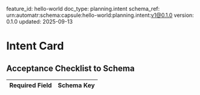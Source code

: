 feature_id: hello-world
doc_type: planning.intent
schema_ref: urn:automatr:schema:capsule:hello-world:planning.intent:v1@0.1.0
version: 0.1.0
updated: 2025-09-13

# Intent Card

<!-- Summarize the intent, scope boundaries, constraints, and key risks. -->

## Acceptance Checklist to Schema

Required Field | Schema Key
--- | ---
<!-- List acceptance criteria alongside the schema keys in output_contract.schema.json -->

